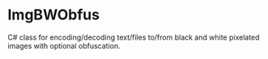 # ImgBWObfus
C# class for encoding/decoding text/files to/from black and white pixelated images with optional obfuscation.
